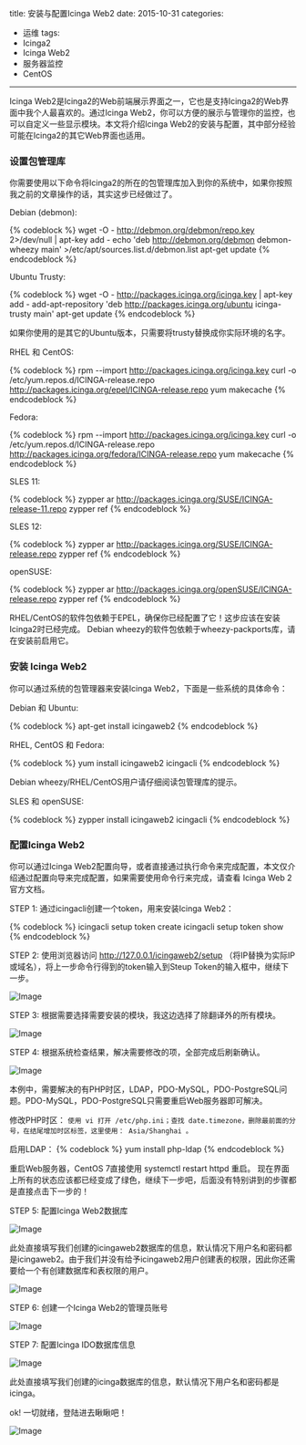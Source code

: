 title: 安装与配置Icinga Web2
date: 2015-10-31
categories: 
- 运维
tags: 
- Icinga2
- Icinga Web2
- 服务器监控
- CentOS

---

Icinga Web2是Icinga2的Web前端展示界面之一，它也是支持Icinga2的Web界面中我个人最喜欢的。通过Icinga Web2，你可以方便的展示与管理你的监控，也可以自定义一些显示模块。本文将介绍Icinga Web2的安装与配置，其中部分经验可能在Icinga2的其它Web界面也适用。

<!--more-->

### 设置包管理库 ###

你需要使用以下命令将Icinga2的所在的包管理库加入到你的系统中，如果你按照我之前的文章操作的话，其实这步已经做过了。

Debian (debmon):

{% codeblock %}
wget -O - http://debmon.org/debmon/repo.key 2>/dev/null | apt-key add -
echo 'deb http://debmon.org/debmon debmon-wheezy main' >/etc/apt/sources.list.d/debmon.list
apt-get update
{% endcodeblock %}

Ubuntu Trusty:

{% codeblock %}
wget -O - http://packages.icinga.org/icinga.key | apt-key add -
add-apt-repository 'deb http://packages.icinga.org/ubuntu icinga-trusty main'
apt-get update
{% endcodeblock %}

如果你使用的是其它的Ubuntu版本，只需要将trusty替换成你实际环境的名字。

RHEL 和 CentOS:

{% codeblock %}
rpm --import http://packages.icinga.org/icinga.key
curl -o /etc/yum.repos.d/ICINGA-release.repo http://packages.icinga.org/epel/ICINGA-release.repo
yum makecache
{% endcodeblock %}

Fedora:

{% codeblock %}
rpm --import http://packages.icinga.org/icinga.key
curl -o /etc/yum.repos.d/ICINGA-release.repo http://packages.icinga.org/fedora/ICINGA-release.repo
yum makecache
{% endcodeblock %}

SLES 11:

{% codeblock %}
zypper ar http://packages.icinga.org/SUSE/ICINGA-release-11.repo
zypper ref
{% endcodeblock %}

SLES 12:

{% codeblock %}
zypper ar http://packages.icinga.org/SUSE/ICINGA-release.repo
zypper ref
{% endcodeblock %}

openSUSE:

{% codeblock %}
zypper ar http://packages.icinga.org/openSUSE/ICINGA-release.repo
zypper ref
{% endcodeblock %}

RHEL/CentOS的软件包依赖于EPEL，确保你已经配置了它！这步应该在安装Icinga2时已经完成。
Debian wheezy的软件包依赖于wheezy-packports库，请在安装前启用它。

### 安装 Icinga Web2 ###

你可以通过系统的包管理器来安装Icinga Web2，下面是一些系统的具体命令：

Debian 和 Ubuntu:

{% codeblock %}
apt-get install icingaweb2
{% endcodeblock %}

RHEL, CentOS 和 Fedora:

{% codeblock %}
yum install icingaweb2 icingacli
{% endcodeblock %}

Debian wheezy/RHEL/CentOS用户请仔细阅读包管理库的提示。

SLES 和 openSUSE:

{% codeblock %}
zypper install icingaweb2 icingacli
{% endcodeblock %}

### 配置Icinga Web2 ###

你可以通过Icinga Web2配置向导，或者直接通过执行命令来完成配置，本文仅介绍通过配置向导来完成配置，如果需要使用命令行来完成，请查看 Icinga Web 2官方文档。

STEP 1: 通过icingacli创建一个token，用来安装Icinga Web2：

{% codeblock %}
icingacli setup token create
icingacli setup token show
{% endcodeblock %}

STEP 2: 使用浏览器访问 http://127.0.0.1/icingaweb2/setup （将IP替换为实际IP或域名），将上一步命令行得到的token输入到Steup Token的输入框中，继续下一步。

 ![Image](http://www.tnidea.com/media/image/icinga-websetup-1.png)

STEP 3: 根据需要选择需要安装的模块，我这边选择了除翻译外的所有模块。

 ![Image](http://www.tnidea.com/media/image/icinga-websetup-2.png)

STEP 4: 根据系统检查结果，解决需要修改的项，全部完成后刷新确认。

 ![Image](http://www.tnidea.com/media/image/icinga-websetup-3.png)

本例中，需要解决的有PHP时区，LDAP，PDO-MySQL，PDO-PostgreSQL问题。PDO-MySQL，PDO-PostgreSQL只需要重启Web服务器即可解决。

修改PHP时区：
````使用 vi 打开 /etc/php.ini；查找 date.timezone，删除最前面的分号，在结尾增加时区标签，这里使用： Asia/Shanghai 。````

启用LDAP：
{% codeblock %}
yum install php-ldap
{% endcodeblock %}

重启Web服务器，CentOS 7直接使用 systemctl restart httpd 重启。
现在界面上所有的状态应该都已经变成了绿色，继续下一步吧，后面没有特别讲到的步骤都是直接点击下一步的！

STEP 5: 配置Icinga Web2数据库

 ![Image](http://www.tnidea.com/media/image/icinga-websetup-4.png)

此处直接填写我们创建的icingaweb2数据库的信息，默认情况下用户名和密码都是icingaweb2。由于我们并没有给予icingaweb2用户创建表的权限，因此你还需要给一个有创建数据库和表权限的用户。

![Image](http://www.tnidea.com/media/image/icinga-websetup-5.png)

STEP 6: 创建一个Icinga Web2的管理员账号

![Image](http://www.tnidea.com/media/image/icinga-websetup-6.png)

STEP 7: 配置Icinga IDO数据库信息

![Image](http://www.tnidea.com/media/image/icinga-websetup-7.png)

此处直接填写我们创建的icinga数据库的信息，默认情况下用户名和密码都是icinga。

ok! 一切就绪，登陆进去瞅瞅吧！

![Image](http://www.tnidea.com/media/image/icinga-websetup-8.png)